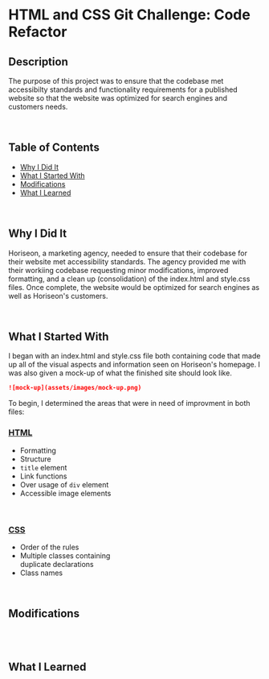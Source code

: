 # **HTML and CSS Git Challenge: Code Refactor**

## **Description**

The purpose of this project was to ensure that the codebase met accessibilty standards and functionality requirements for a published website so that the website was optimized for search engines and customers needs.

<br/>

## **Table of Contents**

- [Why I Did It](#why-i-did-it)
- [What I Started With](#what-i-started-with)
- [Modifications](#modifications)
- [What I Learned](#what-i-learned)

<br/>

## **Why I Did It**
Horiseon, a marketing agency, needed to ensure that their codebase for their website met accessibility standards. The agency provided me with their workiing codebase requesting minor modifications, improved formatting, and a clean up (consolidation) of the index.html and style.css files. Once complete, the website would be optimized for search engines as well as Horiseon's customers.

<br/>

## **What I Started With**
I began with an index.html and style.css file both containing code that made up all of the visual aspects and information seen on Horiseon's homepage. I was also given a mock-up of what the finished site should look like. 

```md
![mock-up](assets/images/mock-up.png)
```

To begin, I determined the areas that were in need of improvment in both files:

### <ins>HTML</ins>
+ Formatting
+ Structure
+ `title` element
+ Link functions
+ Over usage of `div` element
+ Accessible image elements

<br/>

### <ins>CSS</ins>
+ Order of the rules
+ Multiple classes containing <br/> duplicate declarations
+ Class names

<br/>

## **Modifications**

<br/>
<br/>

## **What I Learned**
